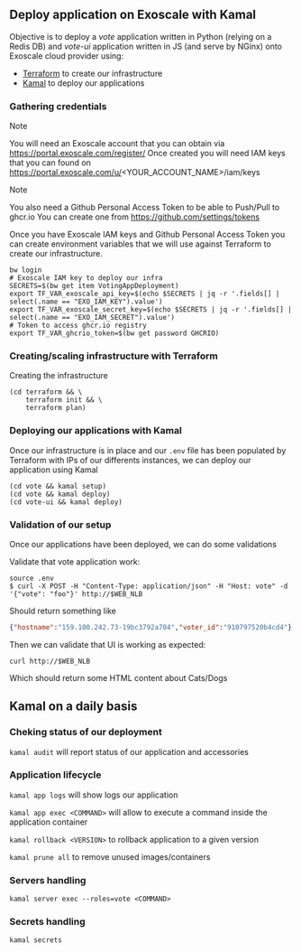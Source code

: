 ## Deploy application on Exoscale with Kamal

Objective is to deploy a _vote_ application written in Python (relying on a Redis DB) and _vote-ui_ application written in JS (and serve by NGinx) onto Exoscale cloud provider using:
* [Terraform](https://terraform.io) to create our infrastructure
* [Kamal](https://kamal-deploy.org) to deploy our applications

### Gathering credentials

> [!NOTE]
> You will need an Exoscale account that you can obtain via https://portal.exoscale.com/register/
> Once created you will need IAM keys that you can found on https://portal.exoscale.com/u/<YOUR_ACCOUNT_NAME>/iam/keys

> [!NOTE]
> You also need a Github Personal Access Token to be able to Push/Pull to ghcr.io
> You can create one from https://github.com/settings/tokens

Once you have Exoscale IAM keys and Github Personal Access Token you can create environment variables that we will use against Terraform to create our infrastructure.
```shell
bw login
# Exoscale IAM key to deploy our infra
SECRETS=$(bw get item VotingAppDeployment)
export TF_VAR_exoscale_api_key=$(echo $SECRETS | jq -r '.fields[] | select(.name == "EXO_IAM_KEY").value')
export TF_VAR_exoscale_secret_key=$(echo $SECRETS | jq -r '.fields[] | select(.name == "EXO_IAM_SECRET").value')
# Token to access ghcr.io registry
export TF_VAR_ghcrio_token=$(bw get password GHCRIO)
```

### Creating/scaling infrastructure with Terraform

Creating the infrastructure
```shell
(cd terraform && \
    terraform init && \
    terraform plan)
```


### Deploying our applications with Kamal
Once our infrastructure is in place and our `.env` file has been populated by Terraform with IPs of our differents instances, we can deploy our application using Kamal
```shell
(cd vote && kamal setup)
(cd vote && kamal deploy)
(cd vote-ui && kamal deploy)
```

### Validation of our setup
Once our applications have been deployed, we can do some validations

Validate that vote application work:
```shell
source .env
$ curl -X POST -H "Content-Type: application/json" -H "Host: vote" -d '{"vote": "foo"}' http://$WEB_NLB
```
Should return something like
```json
{"hostname":"159.100.242.73-19bc3792a704","voter_id":"910797520b4cd4"}
```

Then we can validate that UI is working as expected:
```shell
curl http://$WEB_NLB
```
Which should return some HTML content about Cats/Dogs

## Kamal on a daily basis

### Cheking status of our deployment

`kamal audit` will report status of our application and accessories

### Application lifecycle

`kamal app logs` will show logs our application

`kamal app exec <COMMAND>` will allow to execute a command inside the application container

`kamal rollback <VERSION>` to rollback application to a given version

`kamal prune all` to remove unused images/containers

### Servers handling

`kamal server exec --roles=vote <COMMAND>`

### Secrets handling

`kamal secrets`